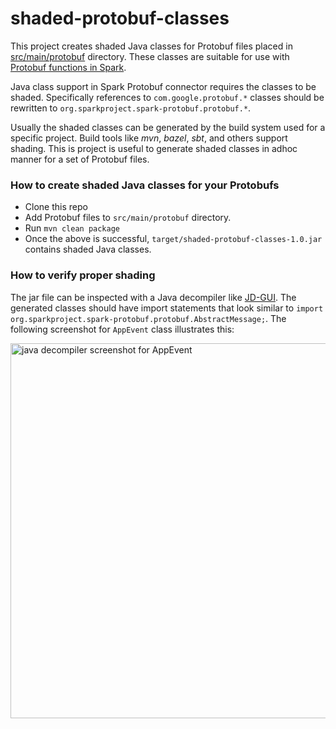 # shaded-protobuf-classes

This project creates shaded Java classes for Protobuf files placed in
[src/main/protobuf](src/main/protobuf) directory. These classes are suitable for use with
[Protobuf functions in Spark](https://github.com/apache/spark/blob/master/python/pyspark/sql/protobuf/functions.py).

Java class support in Spark Protobuf connector requires the classes to be shaded.
Specifically references to `com.google.protobuf.*` classes should be rewritten to
`org.sparkproject.spark-protobuf.protobuf.*`.

Usually the shaded classes can be generated by the build system used for a specific project.
Build tools like _mvn_, _bazel_, _sbt_, and others support shading.
This is project is useful to generate shaded classes in adhoc manner for a set of Protobuf files.

### How to create shaded Java classes for your Protobufs

  * Clone this repo
  * Add Protobuf files to `src/main/protobuf` directory.
  * Run `mvn clean package`
  * Once the above is successful, `target/shaded-protobuf-classes-1.0.jar` contains shaded Java classes.
  
### How to verify proper shading

The jar file can be inspected with a Java decompiler like [JD-GUI](http://java-decompiler.github.io/).
The generated classes should have import statements that look similar to
`import org.sparkproject.spark-protobuf.protobuf.AbstractMessage;`.
The following screenshot for `AppEvent` class illustrates this:


<img width="600" alt="java decompiler screenshot for AppEvent" src="https://user-images.githubusercontent.com/502522/211994068-aab71ad7-e655-4f94-9b62-04fb5e67f328.png">
